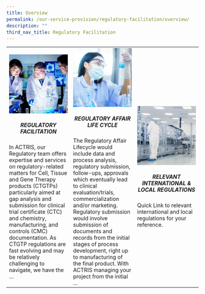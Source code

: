 ```yaml
---
title: Overview
permalink: /our-service-provision/regulatory-facilitation/overview/
description: ""
third_nav_title: Regulatory Facilitation
---
```

<table>
    <tbody>
        <tr height="350px">
            <td style="width:33%">
							<a href="/our-service-provision/regulatory-facilitation/regulatory-facilitation/">
                <img src="/images/Our%20Service%20Provision/service-1-1.jpg">
							</a>
							<div align="center"><h5>REGULATORY FACILITATION</h5></div>
                In ACTRIS, our Regulatory team offers expertise and services on regulatory-related matters for Cell, Tissue and Gene Therapy products (CTGTPs) particularly aimed at gap analysis and submission for clinical trial certificate (CTC) and chemistry, manufacturing, and controls (CMC) documentation. As CTGTP regulations are fast evolving and may be relatively challenging to navigate, we have the …
            </td>
            <td style="width:33%">
							<a href="/our-service-provision/regulatory-facilitation/regulatory-affair-life-cycle/">
                <img src="/images/Our%20Service%20Provision/shutterstock_1190376445.jpg">
							</a>
							<div align="center"><h5>REGULATORY AFFAIR LIFE CYCLE</h5></div>
                The Regulatory Affair Lifecycle would include data and process analysis, regulatory submission, follow-ups, approvals which eventually lead to clinical evaluation/trials, commercialization and/or marketing. Regulatory submission would involve submission of documents and records from the initial stages of process development, right up to manufacturing of the final product. With ACTRIS managing your project from the initial …
            </td>
            <td style="width:33%">
							<a href="/our-service-provision/regulatory-facilitation/relevant-international-local-regulations/">
                <img src="/images/Our%20Service%20Provision/shutterstock_1268263936.jpg">
							</a>
							<div align="center"><h5>RELEVANT INTERNATIONAL &amp; LOCAL REGULATIONS</h5></div>
                Quick Link to relevant international and local regulations for your reference.
            </td>
        </tr>
    </tbody>
</table>